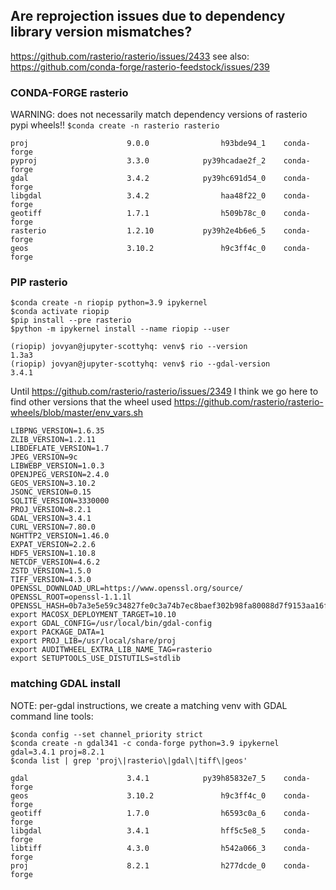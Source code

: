 ## Are reprojection issues due to dependency library version mismatches? 
https://github.com/rasterio/rasterio/issues/2433
see also: https://github.com/conda-forge/rasterio-feedstock/issues/239

### CONDA-FORGE rasterio
WARNING: does not necessarily match dependency versions of rasterio pypi wheels!!
`$conda create -n rasterio rasterio`
```
proj                      9.0.0                h93bde94_1    conda-forge
pyproj                    3.3.0            py39hcadae2f_2    conda-forge
gdal                      3.4.2            py39hc691d54_0    conda-forge
libgdal                   3.4.2                haa48f22_0    conda-forge
geotiff                   1.7.1                h509b78c_0    conda-forge
rasterio                  1.2.10           py39h2e4b6e6_5    conda-forge
geos                      3.10.2               h9c3ff4c_0    conda-forge
```

### PIP rasterio
```
$conda create -n riopip python=3.9 ipykernel
$conda activate riopip
$pip install --pre rasterio 
$python -m ipykernel install --name riopip --user
```
```
(riopip) jovyan@jupyter-scottyhq: venv$ rio --version
1.3a3
(riopip) jovyan@jupyter-scottyhq: venv$ rio --gdal-version
3.4.1
```

Until https://github.com/rasterio/rasterio/issues/2349 
I think we go here to find other versions that the wheel used
https://github.com/rasterio/rasterio-wheels/blob/master/env_vars.sh

```
LIBPNG_VERSION=1.6.35
ZLIB_VERSION=1.2.11
LIBDEFLATE_VERSION=1.7
JPEG_VERSION=9c
LIBWEBP_VERSION=1.0.3
OPENJPEG_VERSION=2.4.0
GEOS_VERSION=3.10.2
JSONC_VERSION=0.15
SQLITE_VERSION=3330000
PROJ_VERSION=8.2.1
GDAL_VERSION=3.4.1
CURL_VERSION=7.80.0
NGHTTP2_VERSION=1.46.0
EXPAT_VERSION=2.2.6
HDF5_VERSION=1.10.8
NETCDF_VERSION=4.6.2
ZSTD_VERSION=1.5.0
TIFF_VERSION=4.3.0
OPENSSL_DOWNLOAD_URL=https://www.openssl.org/source/
OPENSSL_ROOT=openssl-1.1.1l
OPENSSL_HASH=0b7a3e5e59c34827fe0c3a74b7ec8baef302b98fa80088d7f9153aa16fa76bd1
export MACOSX_DEPLOYMENT_TARGET=10.10
export GDAL_CONFIG=/usr/local/bin/gdal-config
export PACKAGE_DATA=1
export PROJ_LIB=/usr/local/share/proj
export AUDITWHEEL_EXTRA_LIB_NAME_TAG=rasterio
export SETUPTOOLS_USE_DISTUTILS=stdlib
```

### matching GDAL install
NOTE: per-gdal instructions, we create a matching venv with GDAL command line tools:
```
$conda config --set channel_priority strict
$conda create -n gdal341 -c conda-forge python=3.9 ipykernel gdal=3.4.1 proj=8.2.1
$conda list | grep 'proj\|rasterio\|gdal\|tiff\|geos'
```

```
gdal                      3.4.1            py39h85832e7_5    conda-forge
geos                      3.10.2               h9c3ff4c_0    conda-forge
geotiff                   1.7.0                h6593c0a_6    conda-forge
libgdal                   3.4.1                hff5c5e8_5    conda-forge
libtiff                   4.3.0                h542a066_3    conda-forge
proj                      8.2.1                h277dcde_0    conda-forge
```
